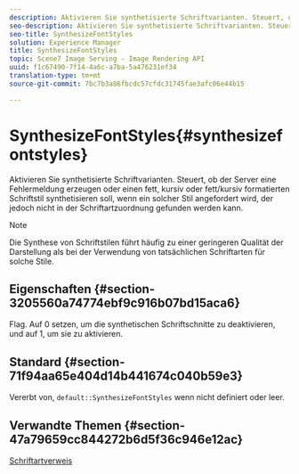 ```yaml
---
description: Aktivieren Sie synthetisierte Schriftvarianten. Steuert, ob der Server eine Fehlermeldung erzeugen oder einen fett, kursiv oder fett/kursiv formatierten Schriftstil synthetisieren soll, wenn ein solcher Stil angefordert wird, der jedoch nicht in der Schriftartzuordnung gefunden werden kann.
seo-description: Aktivieren Sie synthetisierte Schriftvarianten. Steuert, ob der Server eine Fehlermeldung erzeugen oder einen fett, kursiv oder fett/kursiv formatierten Schriftstil synthetisieren soll, wenn ein solcher Stil angefordert wird, der jedoch nicht in der Schriftartzuordnung gefunden werden kann.
seo-title: SynthesizeFontStyles
solution: Experience Manager
title: SynthesizeFontStyles
topic: Scene7 Image Serving - Image Rendering API
uuid: f1c67490-7f14-4a6c-a7ba-5a476231ef34
translation-type: tm+mt
source-git-commit: 7bc7b3a86fbcdc57cfdc31745fae3afc06e44b15

---
```



# SynthesizeFontStyles{#synthesizefontstyles}

Aktivieren Sie synthetisierte Schriftvarianten. Steuert, ob der Server eine Fehlermeldung erzeugen oder einen fett, kursiv oder fett/kursiv formatierten Schriftstil synthetisieren soll, wenn ein solcher Stil angefordert wird, der jedoch nicht in der Schriftartzuordnung gefunden werden kann.

>[!NOTE]
>
>Die Synthese von Schriftstilen führt häufig zu einer geringeren Qualität der Darstellung als bei der Verwendung von tatsächlichen Schriftarten für solche Stile.

## Eigenschaften {#section-3205560a74774ebf9c916b07bd15aca6}

Flag. Auf 0 setzen, um die synthetischen Schriftschnitte zu deaktivieren, und auf 1, um sie zu aktivieren.

## Standard {#section-71f94aa65e404d14b441674c040b59e3}

Vererbt von, `default::SynthesizeFontStyles` wenn nicht definiert oder leer.

## Verwandte Themen {#section-47a79659cc844272b6d5f36c946e12ac}

[Schriftartverweis](../../../../../is-api/image-catalog/image-serving-api-ref/c-image-catalog-reference/c-font-map-reference/c-font-map-reference.md#concept-f81f319d03c646c5a8ef87b3277dd37d)
